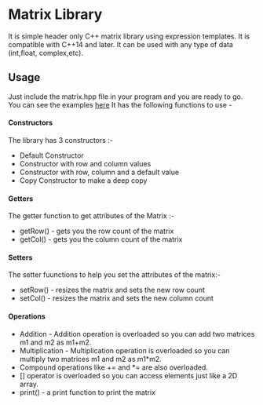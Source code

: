 # Matrix Library
It is simple header only C++ matrix library using expression templates. It is compatible with C++14 and later. It can be used with any type of data (int,float, complex,etc).

## Usage
Just include the matrix.hpp file in your program and you are ready to go. You can see the examples [here](/examples) It has the following functions to use -
#### Constructors
The library has 3 constructors :-
* Default Constructor
* Constructor with row and column values
* Constructor with row, column and a default value
* Copy Constructor to make a deep copy 
#### Getters
The getter function to get attributes of the Matrix :-
* getRow() - gets you the row count of the matrix
* getCol() - gets you the column count of the matrix

#### Setters
The setter fuunctions to help you set the attributes of the matrix:-
* setRow() - resizes the matrix and sets the new row count
* setCol() - resizes the matrix and sets the new column count

#### Operations
* Addition - Addition operation is overloaded so you can add two matrices m1 and m2 as m1+m2.
* Multiplication - Multiplication operation is overloaded so you can multiply two matrices m1 and m2 as m1*m2.
* Compound operations like +=  and *= are also overloaded.
* [] operator is overloaded so you can access elements just like a 2D array.
* print() - a print function to print the matrix

